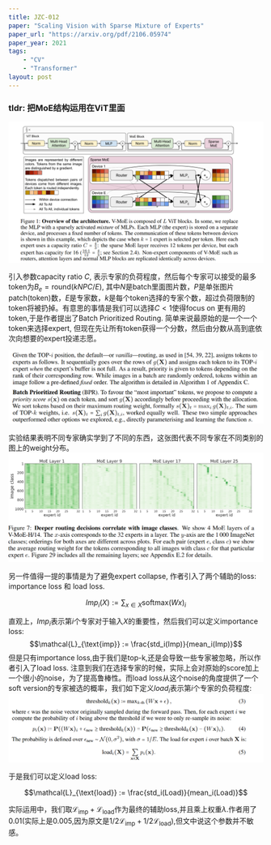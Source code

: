 ```yaml
---
title: JZC-012
paper: "Scaling Vision with Sparse Mixture of Experts"
paper_url: "https://arxiv.org/pdf/2106.05974" 
paper_year: 2021
tags: 
    - "CV"
    - "Transformer"
layout: post
---
```


### tldr: 把MoE结构运用在ViT里面

![JZC012-1](/papers/JZC-imgs/12_1.png)

引入参数capacity ratio $C$, 表示专家的负荷程度，然后每个专家可以接受的最多token为$B_e = \text{round}(kNPC/E)$, 其中$N$是batch里面图片数，$P$是单张图片patch(token)数，$E$是专家数，$k$是每个token选择的专家个数，超过负荷限制的token将被扔掉。有意思的事情是我们可以选择$C<1$使得focus on 更有用的token,于是作者提出了Batch Prioritized Routing. 简单来说最原始的是一个一个token来选择expert, 但现在先让所有token获得一个分数，然后由分数从高到底依次向想要的expert投递志愿。

![JZC012-2](/papers/JZC-imgs/12_2.png)

实验结果表明不同专家确实学到了不同的东西，这张图代表不同专家在不同类别的图上的weight分布。
![JZC012-3](/papers/JZC-imgs/12_3.png)

另一件值得一提的事情是为了避免expert collapse, 作者引入了两个辅助的loss: importance loss 和 load loss.

$$Imp_i(X) := \sum_{x\in X} \text{softmax}(Wx)_i$$

直观上，$Imp_i$表示第$i$个专家对于输入$X$的重要性，然后我们可以定义importance loss:
$$\mathcal{L}_{\text{imp}} := \frac{std_i(Imp)}{mean_i(Imp)}$$
但是只有importance loss,由于我们是top-k,还是会导致一些专家被忽略，所以作者引入了load loss.
注意到我们在选择专家的时候，实际上会对原始的score加上一个很小的noise，为了提高鲁棒性。而load loss从这个noise的角度提供了一个soft version的专家被选的概率，我们如下定义$load_i$表示第$i$个专家的负荷程度:
![JZC012-4](/papers/JZC-imgs/12_4.png)

于是我们可以定义load loss:

$$\mathcal{L}_{\text{load}} := \frac{std_i(Load)}{mean_i(Load)}$$

实际运用中，我们取$\mathcal{L}_{\text{imp}} + \mathcal{L}_{\text{load}}$作为最终的辅助loss,并且乘上权重$\lambda$.作者用了$0.01$(实际上是0.005,因为原文是$1/2\mathcal{L}_{\text{imp}} + 1/2\mathcal{L}_{\text{load}}$),但文中说这个参数并不敏感。